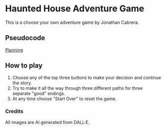 # Haunted House Adventure Game
This is a choose your own adventure game by Jonathan Cabrera.

## Pseudocode
[Planning](https://docs.google.com/document/d/1SV8tzShGqxrGUyjIsjFcwTeC6qXYId20YHaXlfjx8yI/edit?usp=sharing)

## How to play
1. Choose any of the top three buttons to make your decision and continue the story.
2. Try to make it all the way through three different paths for three separate "good" endings.
3. At any time choose "Start Over" to reset the game.

### Credits
All images are AI generated from DALL·E.